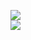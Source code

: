 [![](https://img.shields.io/badge/Made%20With-Github%20Spray-lightgrey.svg?style=for-the-badge&logo=github)](https://github.com/Annihil/github-spray#5968)  
[![](https://i.imgur.com/2DrTn0Z.gif)](https://github.com/Annihil/github-spray)